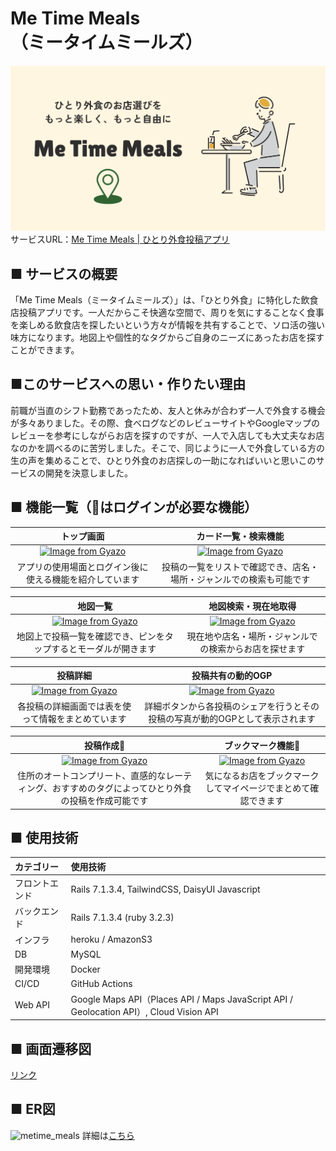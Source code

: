 # **Me Time Meals**（ミータイムミールズ）
![alt text](app/assets/images/ogp.png)
サービスURL：[Me Time Meals | ひとり外食投稿アプリ](https://www.metime-meals.com/)
## ■ サービスの概要
「Me Time Meals（ミータイムミールズ）」は、「ひとり外食」に特化した飲食店投稿アプリです。一人だからこそ快適な空間で、周りを気にすることなく食事を楽しめる飲食店を探したいという方々が情報を共有することで、ソロ活の強い味方になります。地図上や個性的なタグからご自身のニーズにあったお店を探すことができます。
## ■このサービスへの思い・作りたい理由
前職が当直のシフト勤務であったため、友人と休みが合わず一人で外食する機会が多々ありました。その際、食べログなどのレビューサイトやGoogleマップのレビューを参考にしながらお店を探すのですが、一人で入店しても大丈夫なお店なのかを調べるのに苦労しました。そこで、同じように一人で外食している方の生の声を集めることで、ひとり外食のお店探しの一助になればいいと思いこのサービスの開発を決意しました。

## ■ 機能一覧（🔑はログインが必要な機能）
|トップ画面 |カード一覧・検索機能|
|:--:|:--:|
|<a href="https://gyazo.com/e7d86e337092d2b4e857b1fdbafe1b64"><img src="https://i.gyazo.com/e7d86e337092d2b4e857b1fdbafe1b64.gif" alt="Image from Gyazo" width="280"/></a>|<a href="https://gyazo.com/778438deab8f2a6e04be565eb37f8a38"><img src="https://i.gyazo.com/778438deab8f2a6e04be565eb37f8a38.gif" alt="Image from Gyazo" width="278"/></a>|
|アプリの使用場面とログイン後に使える機能を紹介しています|投稿の一覧をリストで確認でき、店名・場所・ジャンルでの検索も可能です|

|地図一覧|地図検索・現在地取得|
|:--:|:--:|
|<a href="https://gyazo.com/0cb6bfd92b5778d9dbf4a8bdb566443c"><img src="https://i.gyazo.com/0cb6bfd92b5778d9dbf4a8bdb566443c.gif" alt="Image from Gyazo" width="276"/></a>|<a href="https://gyazo.com/5bf26dbcc401bdc666312702ea407a88"><img src="https://i.gyazo.com/5bf26dbcc401bdc666312702ea407a88.gif" alt="Image from Gyazo" width="280"/></a>|
|地図上で投稿一覧を確認でき、ピンをタップするとモーダルが開きます|現在地や店名・場所・ジャンルでの検索からお店を探せます|

|投稿詳細|投稿共有の動的OGP|
|:--:|:--:|
|<a href="https://gyazo.com/17a9a4cf2be63a13c98090194613ff21"><img src="https://i.gyazo.com/17a9a4cf2be63a13c98090194613ff21.gif" alt="Image from Gyazo" width="270" height="auto"/></a>|<a href="https://gyazo.com/b21be5cabb491d106510fd7f0408acbb"><img src="https://i.gyazo.com/b21be5cabb491d106510fd7f0408acbb.png" alt="Image from Gyazo" width="270" height="auto"/></a>|
|各投稿の詳細画面では表を使って情報をまとめています|詳細ボタンから各投稿のシェアを行うとその投稿の写真が動的OGPとして表示されます|

|投稿作成🔑|ブックマーク機能🔑|
|:--:|:--:|
|<a href="https://gyazo.com/3df4b956a17396fa7142aeb35b7aa947"><img src="https://i.gyazo.com/3df4b956a17396fa7142aeb35b7aa947.gif" alt="Image from Gyazo" width="270"/></a>|<a href="https://gyazo.com/dd6c57af2e9267129c869a6aea296d79"><img src="https://i.gyazo.com/dd6c57af2e9267129c869a6aea296d79.gif" alt="Image from Gyazo" width="270" height="auto"/></a>|
|住所のオートコンプリート、直感的なレーティング、おすすめのタグによってひとり外食の投稿を作成可能です|気になるお店をブックマークしてマイページでまとめて確認できます|

## ■ 使用技術
| カテゴリー | 使用技術 |
:----|:----
| フロントエンド | Rails 7.1.3.4, TailwindCSS, DaisyUI  Javascript|
| バックエンド | Rails 7.1.3.4 (ruby 3.2.3)  |
| インフラ | heroku / AmazonS3 |
| DB | MySQL |
| 開発環境 | Docker |
| CI/CD |GitHub Actions|
| Web API | Google Maps API（Places API / Maps JavaScript API / Geolocation API）, Cloud Vision API|

## ■ 画面遷移図
[リンク](https://www.figma.com/design/MjY3Xjh4caHqLA78iD3zfW/metime_meals_画面遷移図?node-id=0-1)

## ■ ER図
![metime_meals](https://github.com/user-attachments/assets/3974444e-68e3-4fe6-a07b-edc13fcca2ea)
詳細は[こちら](https://dbdiagram.io/d/metime_meals-66e3f2b56dde7f4149ffb45d)
